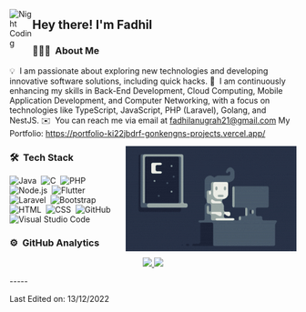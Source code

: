 
<img alt="Night Coding" src="./assets/Hand%20Wave.gif" width='40' align="left"/><h2>Hey there! I'm Fadhil</h2>

<!-- ## 👋 &nbsp;Hey there! I'm Fadhil -->

### 👨🏻‍💻 &nbsp;About Me

💡  I am passionate about exploring new technologies and developing innovative software solutions, including quick hacks.
🌱  I am continuously enhancing my skills in Back-End Development, Cloud Computing, Mobile Application Development, and Computer Networking, with a focus on technologies like TypeScript, JavaScript, PHP (Laravel), Golang, and NestJS.
✉️  You can reach me via email at fadhilanugrah21@gmail.com
My Portfolio: https://portfolio-ki22jbdrf-gonkengns-projects.vercel.app/

<img alt="Night Coding" src="https://raw.githubusercontent.com/AVS1508/AVS1508/master/assets/Night-Coding.gif" align="right"/>

### 🛠 &nbsp;Tech Stack

![Java](https://img.shields.io/badge/-Java-05122A?style=flat&logo=Java&logoColor=FFA518)&nbsp;
![C](https://img.shields.io/badge/-C-05122A?style=flat&logo=C&logoColor=A8B9CC)&nbsp;
![PHP](https://img.shields.io/badge/-PHP-05122A?style=flat&logo=PHP&logoColor=777BB4)&nbsp;
![Node.js](https://img.shields.io/badge/-Node.js-05122A?style=flat&logo=Node.js&logoColor=8CC84B)&nbsp;
![Flutter](https://img.shields.io/badge/-Flutter-05122A?style=flat&logo=Flutter&logoColor=02569B)&nbsp;
![Laravel](https://img.shields.io/badge/-Laravel-05122A?style=flat&logo=Laravel&logoColor=FF2D20)&nbsp;
![Bootstrap](https://img.shields.io/badge/-Bootstrap-05122A?style=flat&logo=Bootstrap&logoColor=563D7C)&nbsp;
![HTML](https://img.shields.io/badge/-HTML-05122A?style=flat&logo=HTML5)&nbsp;
![CSS](https://img.shields.io/badge/-CSS-05122A?style=flat&logo=CSS3&logoColor=1572B6)&nbsp;
![GitHub](https://img.shields.io/badge/-GitHub-05122A?style=flat&logo=github)&nbsp;
![Visual Studio Code](https://img.shields.io/badge/-Visual%20Studio%20Code-05122A?style=flat&logo=visual-studio-code&logoColor=007ACC)&nbsp;

### ⚙️ &nbsp;GitHub Analytics

<p align="center">
<a href="https://github.com/Gonken-GN">
  <img height="180em" src="https://github-readme-stats-eight-theta.vercel.app/api?username=Gonken-GN&show_icons=true&theme=algolia&include_all_commits=true&count_private=true"/>
  <img height="180em" src="https://github-readme-stats-eight-theta.vercel.app/api/top-langs/?username=Gonken-GN&layout=compact&langs_count=8&theme=algolia"/>
</a>
</p>
-----

Last Edited on: 13/12/2022
